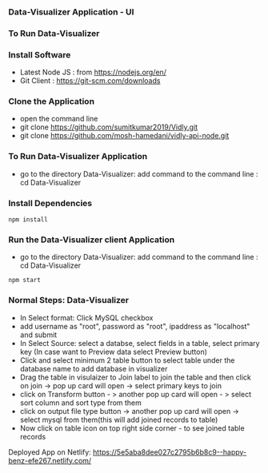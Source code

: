 ### Data-Visualizer Application - UI

### To Run Data-Visualizer

### Install Software

- Latest Node JS : from https://nodejs.org/en/
- Git Client : https://git-scm.com/downloads

### Clone the Application

- open the command line
- git clone https://github.com/sumitkumar2019/Vidly.git
- git clone https://github.com/mosh-hamedani/vidly-api-node.git

### To Run Data-Visualizer Application
- go to the directory Data-Visualizer: add command to the command line : cd Data-Visualizer

### Install Dependencies
```
npm install

```
### Run the Data-Visualizer client Application
- go to the directory Data-Visualizer: add command to the command line : cd Data-Visualizer
```
npm start

```

### Normal Steps: Data-Visualizer
- In Select format: Click MySQL checkbox
- add username as "root", password as "root", ipaddress as "localhost" and submit
- In Select Source: select a databse, select fields in a table, select primary key (In case want to Preview data select Preview button)
- Click and select minimum 2 table button to select table under the database name to add database in visualizer
- Drag the table in visulaizer to Join label to join the table and then click on join -> pop up card will open -> select primary keys to join
- click on Transform button - > another pop up card will open - > select sort column and sort type from them
- click on output file type button -> another pop up card will open -> select mysql from them(this will add joined records to table)
- Now click on table icon on top right side corner - to see joined table records

Deployed App on Netlify: https://5e5aba8dee027c2795b6b8c9--happy-benz-efe267.netlify.com/
